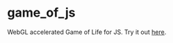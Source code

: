 # game_of_js
WebGL accelerated Game of Life for JS. Try it out [here](https://dirktoewe.github.io/game_of_js/game_of_life.html).
